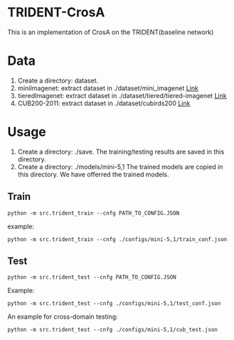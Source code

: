 # TRIDENT-CrosA
This is an implementation of CrosA on the TRIDENT(baseline network)

# Data
1. Create a directory: dataset. 
2. miniImagenet: extract dataset in ./dataset/mini_imagenet  [Link](https://drive.google.com/file/d/16V_ZlkW4SsnNDtnGmaBRq2OoPmUOc5mY/view?pli=1)
3. tieredImagenet: extract dataset in ./dataset/tiered/tiered-imagenet  [Link](https://drive.google.com/file/d/1Y54Nwimfilhf245BaTnyZ7x16hnNc0B5/view)
4. CUB200-2011: extract dataset in ./dataset/cubirds200  [Link](https://drive.google.com/file/d/1hbzc_P1FuxMkcabkgn9ZKinBwW683j45/view)

# Usage
1. Create a directory: ./save. The training/testing results are saved in this directory.
2. Create a directory: ./models/mini-5,1  The trained models are copied in this directory. We have offerred the trained models.
## Train
```
python -m src.trident_train --cnfg PATH_TO_CONFIG.JSON
```
example:
```
python -m src.trident_train --cnfg ./configs/mini-5,1/train_conf.json
```

## Test

```
python -m src.trident_test --cnfg PATH_TO_CONFIG.JSON
```
Example:
```
python -m src.trident_test --cnfg ./configs/mini-5,1/test_conf.json
```
An example for cross-domain testing:
```
python -m src.trident_test --cnfg ./configs/mini-5,1/cub_test.json
```

